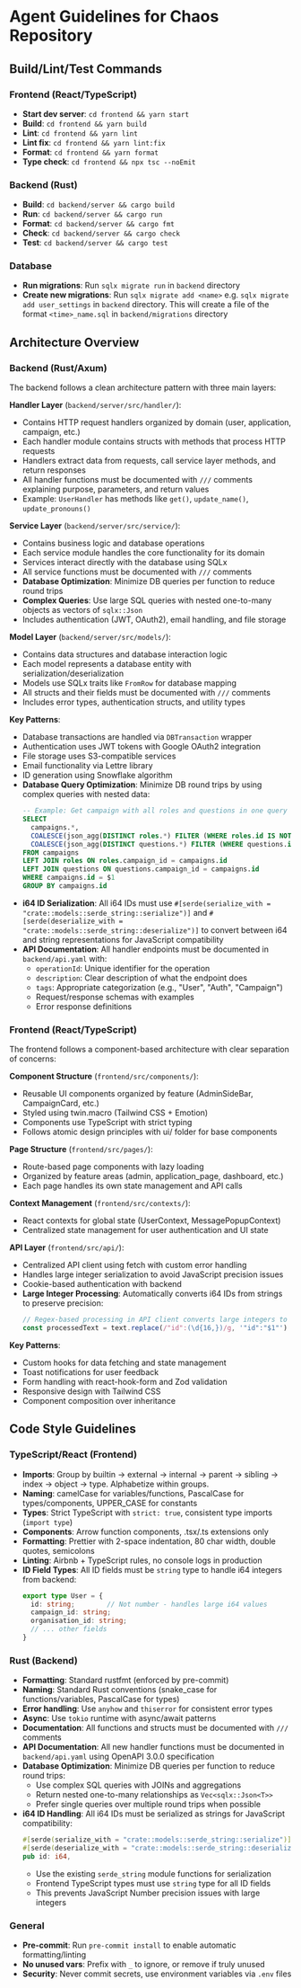 # Agent Guidelines for Chaos Repository

## Build/Lint/Test Commands

### Frontend (React/TypeScript)
- **Start dev server**: `cd frontend && yarn start`
- **Build**: `cd frontend && yarn build`
- **Lint**: `cd frontend && yarn lint`
- **Lint fix**: `cd frontend && yarn lint:fix`
- **Format**: `cd frontend && yarn format`
- **Type check**: `cd frontend && npx tsc --noEmit`

### Backend (Rust)
- **Build**: `cd backend/server && cargo build`
- **Run**: `cd backend/server && cargo run`
- **Format**: `cd backend/server && cargo fmt`
- **Check**: `cd backend/server && cargo check`
- **Test**: `cd backend/server && cargo test`

### Database
- **Run migrations**: Run `sqlx migrate run` in `backend` directory
- **Create new migrations**: Run `sqlx migrate add <name>` e.g. `sqlx migrate add user_settings` in `backend` directory. This will create a file of the format `<time>_name.sql` in `backend/migrations` directory

## Architecture Overview

### Backend (Rust/Axum)
The backend follows a clean architecture pattern with three main layers:

**Handler Layer** (`backend/server/src/handler/`):
- Contains HTTP request handlers organized by domain (user, application, campaign, etc.)
- Each handler module contains structs with methods that process HTTP requests
- Handlers extract data from requests, call service layer methods, and return responses
- All handler functions must be documented with `///` comments explaining purpose, parameters, and return values
- Example: `UserHandler` has methods like `get()`, `update_name()`, `update_pronouns()`

**Service Layer** (`backend/server/src/service/`):
- Contains business logic and database operations
- Each service module handles the core functionality for its domain
- Services interact directly with the database using SQLx
- All service functions must be documented with `///` comments
- **Database Optimization**: Minimize DB queries per function to reduce round trips
- **Complex Queries**: Use large SQL queries with nested one-to-many objects as vectors of `sqlx::Json`
- Includes authentication (JWT, OAuth2), email handling, and file storage

**Model Layer** (`backend/server/src/models/`):
- Contains data structures and database interaction logic
- Each model represents a database entity with serialization/deserialization
- Models use SQLx traits like `FromRow` for database mapping
- All structs and their fields must be documented with `///` comments
- Includes error types, authentication structs, and utility types

**Key Patterns**:
- Database transactions are handled via `DBTransaction` wrapper
- Authentication uses JWT tokens with Google OAuth2 integration
- File storage uses S3-compatible services
- Email functionality via Lettre library
- ID generation using Snowflake algorithm
- **Database Query Optimization**: Minimize DB round trips by using complex queries with nested data:
  ```sql
  -- Example: Get campaign with all roles and questions in one query
  SELECT
    campaigns.*,
    COALESCE(json_agg(DISTINCT roles.*) FILTER (WHERE roles.id IS NOT NULL), '[]') as roles,
    COALESCE(json_agg(DISTINCT questions.*) FILTER (WHERE questions.id IS NOT NULL), '[]') as questions
  FROM campaigns
  LEFT JOIN roles ON roles.campaign_id = campaigns.id
  LEFT JOIN questions ON questions.campaign_id = campaigns.id
  WHERE campaigns.id = $1
  GROUP BY campaigns.id
  ```
- **i64 ID Serialization**: All i64 IDs must use `#[serde(serialize_with = "crate::models::serde_string::serialize")]` and `#[serde(deserialize_with = "crate::models::serde_string::deserialize")]` to convert between i64 and string representations for JavaScript compatibility
- **API Documentation**: All handler endpoints must be documented in `backend/api.yaml` with:
  - `operationId`: Unique identifier for the operation
  - `description`: Clear description of what the endpoint does
  - `tags`: Appropriate categorization (e.g., "User", "Auth", "Campaign")
  - Request/response schemas with examples
  - Error response definitions

### Frontend (React/TypeScript)
The frontend follows a component-based architecture with clear separation of concerns:

**Component Structure** (`frontend/src/components/`):
- Reusable UI components organized by feature (AdminSideBar, CampaignCard, etc.)
- Styled using twin.macro (Tailwind CSS + Emotion)
- Components use TypeScript with strict typing
- Follows atomic design principles with ui/ folder for base components

**Page Structure** (`frontend/src/pages/`):
- Route-based page components with lazy loading
- Organized by feature areas (admin, application_page, dashboard, etc.)
- Each page handles its own state management and API calls

**Context Management** (`frontend/src/contexts/`):
- React contexts for global state (UserContext, MessagePopupContext)
- Centralized state management for user authentication and UI state

**API Layer** (`frontend/src/api/`):
- Centralized API client using fetch with custom error handling
- Handles large integer serialization to avoid JavaScript precision issues
- Cookie-based authentication with backend
- **Large Integer Processing**: Automatically converts i64 IDs from strings to preserve precision:
  ```typescript
  // Regex-based processing in API client converts large integers to strings
  const processedText = text.replace(/"id":(\d{16,})/g, '"id":"$1"')
  ```

**Key Patterns**:
- Custom hooks for data fetching and state management
- Toast notifications for user feedback
- Form handling with react-hook-form and Zod validation
- Responsive design with Tailwind CSS
- Component composition over inheritance

## Code Style Guidelines

### TypeScript/React (Frontend)
- **Imports**: Group by builtin → external → internal → parent → sibling → index → object → type. Alphabetize within groups.
- **Naming**: camelCase for variables/functions, PascalCase for types/components, UPPER_CASE for constants
- **Types**: Strict TypeScript with `strict: true`, consistent type imports (`import type`)
- **Components**: Arrow function components, .tsx/.ts extensions only
- **Formatting**: Prettier with 2-space indentation, 80 char width, double quotes, semicolons
- **Linting**: Airbnb + TypeScript rules, no console logs in production
- **ID Field Types**: All ID fields must be `string` type to handle i64 integers from backend:
  ```typescript
  export type User = {
    id: string;        // Not number - handles large i64 values
    campaign_id: string;
    organisation_id: string;
    // ... other fields
  }
  ```

### Rust (Backend)
- **Formatting**: Standard rustfmt (enforced by pre-commit)
- **Naming**: Standard Rust conventions (snake_case for functions/variables, PascalCase for types)
- **Error handling**: Use `anyhow` and `thiserror` for consistent error types
- **Async**: Use `tokio` runtime with async/await patterns
- **Documentation**: All functions and structs must be documented with `///` comments
- **API Documentation**: All new handler functions must be documented in `backend/api.yaml` using OpenAPI 3.0.0 specification
- **Database Optimization**: Minimize DB queries per function to reduce round trips:
  - Use complex SQL queries with JOINs and aggregations
  - Return nested one-to-many relationships as `Vec<sqlx::Json<T>>`
  - Prefer single queries over multiple round trips when possible
- **i64 ID Handling**: All i64 IDs must be serialized as strings for JavaScript compatibility:
  ```rust
  #[serde(serialize_with = "crate::models::serde_string::serialize")]
  #[serde(deserialize_with = "crate::models::serde_string::deserialize")]
  pub id: i64,
  ```
  - Use the existing `serde_string` module functions for serialization
  - Frontend TypeScript types must use `string` type for all ID fields
  - This prevents JavaScript Number precision issues with large integers

### General
- **Pre-commit**: Run `pre-commit install` to enable automatic formatting/linting
- **No unused vars**: Prefix with `_` to ignore, or remove if truly unused
- **Security**: Never commit secrets, use environment variables via `.env` files